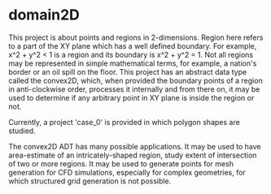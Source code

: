 domain2D
========
This project is about points and regions in 2-dimensions. Region here refers to a part of the XY plane which has a well defined boundary. For example, x^2 + y^2 < 1 is a region and its boundary is x^2 + y^2 = 1. Not all regions may be represented in simple mathematical terms, for example, a nation's border or an oil spill on the floor. This project has an abstract data type called the convex2D, which, when provided the boundary points of a region in anti-clockwise order, processes it internally and from there on, it may be used to determine if any arbitrary point in XY plane is inside the region or not.

Currently, a project 'case_0' is provided in which polygon shapes are studied.

The convex2D ADT has many possible applications. It may be used to have area-estimate of an intricately-shaped region, study extent of intersection of two or more regions. It may be used to generate points for mesh generation for CFD simulations, especially for complex geometries, for which structured grid generation is not possible.
